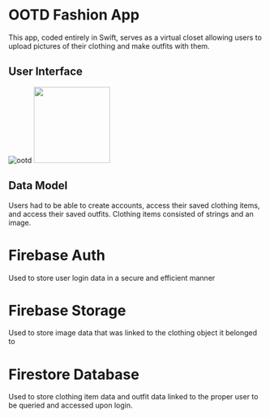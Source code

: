 # OOTD Fashion App

This app, coded entirely in Swift, serves as a virtual closet allowing users to upload pictures of their clothing and make outfits with them.

## User Interface
![ootd](https://github.com/kyshu11027/OOTD/assets/96274909/f8cfd43a-a911-4393-ad13-59800191f831)
<img src="https://github.com/kyshu11027/OOTD/assets/96274909/f8cfd43a-a911-4393-ad13-59800191f831" width="150">


## Data Model
Users had to be able to create accounts, access their saved clothing items, and access their saved outfits. Clothing items consisted of strings and an image.

# Firebase Auth
Used to store user login data in a secure and efficient manner

# Firebase Storage
Used to store image data that was linked to the clothing object it belonged to

# Firestore Database
Used to store clothing item data and outfit data linked to the proper user to be queried and accessed upon login.
